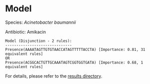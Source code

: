 
# Model

Species: *Acinetobacter baumannii*

Antibiotic: Amikacin

```
Model (Disjunction - 2 rules):
------------------------------
Presence(AAAATAGTTGTGTAACCATAGTTTTTACCTA) [Importance: 0.81, 31 equivalent rules]
OR
Presence(ACGGCACTGTTGCAAATAGTCGGTGGTGATA) [Importance: 0.68, 1 equivalent rules]

```

For details, please refer to the [results directory](../../../../../results/scm_b/acinetobacter%20baumannii/amikacin/repeat_9/).

